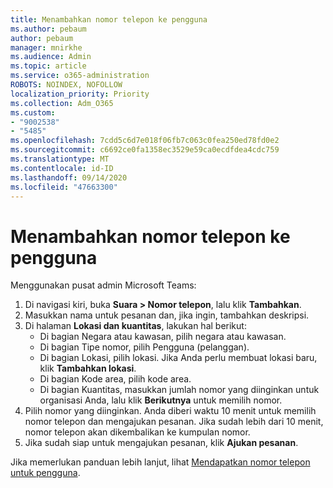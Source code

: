 ```yaml
---
title: Menambahkan nomor telepon ke pengguna
ms.author: pebaum
author: pebaum
manager: mnirkhe
ms.audience: Admin
ms.topic: article
ms.service: o365-administration
ROBOTS: NOINDEX, NOFOLLOW
localization_priority: Priority
ms.collection: Adm_O365
ms.custom:
- "9002538"
- "5485"
ms.openlocfilehash: 7cdd5c6d7e018f06fb7c063c0fea250ed78fd0e2
ms.sourcegitcommit: c6692ce0fa1358ec3529e59ca0ecdfdea4cdc759
ms.translationtype: MT
ms.contentlocale: id-ID
ms.lasthandoff: 09/14/2020
ms.locfileid: "47663300"
---
```

# <a name="adding-phone-numbers-to-users"></a>Menambahkan nomor telepon ke pengguna

Menggunakan pusat admin Microsoft Teams:

1. Di navigasi kiri, buka **Suara > Nomor telepon**, lalu klik **Tambahkan**.
2. Masukkan nama untuk pesanan dan, jika ingin, tambahkan deskripsi.
3. Di halaman **Lokasi dan kuantitas**, lakukan hal berikut:
    - Di bagian Negara atau kawasan, pilih negara atau kawasan.
    - Di bagian Tipe nomor, pilih Pengguna (pelanggan).
    - Di bagian Lokasi, pilih lokasi. Jika Anda perlu membuat lokasi baru, klik **Tambahkan lokasi**.
    - Di bagian Kode area, pilih kode area.
    - Di bagian Kuantitas, masukkan jumlah nomor yang diinginkan untuk organisasi Anda, lalu klik **Berikutnya** untuk memilih nomor.
4. Pilih nomor yang diinginkan. Anda diberi waktu 10 menit untuk memilih nomor telepon dan mengajukan pesanan. Jika sudah lebih dari 10 menit, nomor telepon akan dikembalikan ke kumpulan nomor. 
5. Jika sudah siap untuk mengajukan pesanan, klik **Ajukan pesanan**.

Jika memerlukan panduan lebih lanjut, lihat [Mendapatkan nomor telepon untuk pengguna](https://docs.microsoft.com/microsoftteams/getting-phone-numbers-for-your-users).
